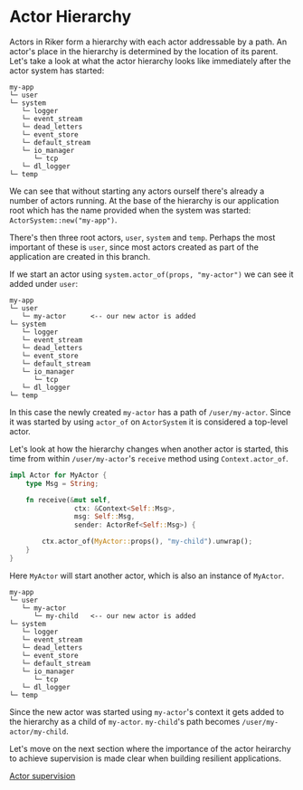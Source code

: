 # Actor Hierarchy

Actors in Riker form a hierarchy with each actor addressable by a path. An actor's place in the hierarchy is determined by the location of its parent. Let's take a look at what the actor hierarchy looks like immediately after the actor system has started:

```
my-app
└─ user
└─ system
   └─ logger
   └─ event_stream
   └─ dead_letters
   └─ event_store
   └─ default_stream
   └─ io_manager
      └─ tcp
   └─ dl_logger
└─ temp
```

We can see that without starting any actors ourself there's already a number of actors running. At the base of the hierarchy is our application root which has the name provided when the system was started: `ActorSystem::new("my-app")`.

There's then three root actors, `user`, `system` and `temp`. Perhaps the most important of these is `user`, since most actors created as part of the application are created in this branch.

If we start an actor using `system.actor_of(props, "my-actor")` we can see it added under `user`:
```
my-app
└─ user
   └─ my-actor      <-- our new actor is added
└─ system
   └─ logger
   └─ event_stream
   └─ dead_letters
   └─ event_store
   └─ default_stream
   └─ io_manager
      └─ tcp
   └─ dl_logger
└─ temp
```

In this case the newly created `my-actor` has a path of `/user/my-actor`. Since it was started by using `actor_of` on `ActorSystem` it is considered a top-level actor.

Let's look at how the hierarchy changes when another actor is started, this time from within `/user/my-actor`'s `receive` method using `Context.actor_of`.

```rust
impl Actor for MyActor {
    type Msg = String;

    fn receive(&mut self,
                ctx: &Context<Self::Msg>,
                msg: Self::Msg,
                sender: ActorRef<Self::Msg>) {

        ctx.actor_of(MyActor::props(), "my-child").unwrap();
    }
}
```

Here `MyActor` will start another actor, which is also an instance of `MyActor`.

```
my-app
└─ user
   └─ my-actor      
      └─ my-child   <-- our new actor is added
└─ system
   └─ logger
   └─ event_stream
   └─ dead_letters
   └─ event_store
   └─ default_stream
   └─ io_manager
      └─ tcp
   └─ dl_logger
└─ temp
```

Since the new actor was started using `my-actor`'s context it gets added to the hierarchy as a child of `my-actor`. `my-child`'s path becomes `/user/my-actor/my-child`.

Let's move on the next section where the importance of the actor heirarchy to achieve supervision is made clear when building resilient applications.

[Actor supervision](supervision.md)

